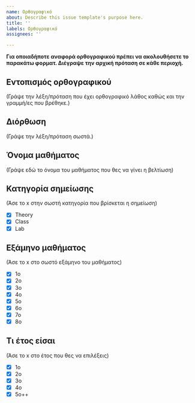 ```yaml
---
name: Ορθογραφικό
about: Describe this issue template's purpose here.
title: ''
labels: Ορθογραφικό
assignees: ''

---
```


**Για οποιαδήποτε αναφορά ορθογραφικού πρέπει να ακολουθήσετε το παρακάτω φορματ. Διέγραψε την αρχική πρόταση σε κάθε περιοχή.**
 
## Εντοπισμός ορθογραφικού

(Γράψε την λέξη/πρόταση που έχει ορθογραφικό λάθος καθώς και την γραμμή/ες που βρέθηκε.)

## Διόρθωση

(Γράψε την λέξη/πρόταση σωστά.)

##  Όνομα μαθήματος

(Γράψε εδώ το όνομα του μαθήματος που θες να γίνει η βελτίωση)

##  Κατηγορία σημείωσης
(Άσε το x στην σωστή κατηγορία που βρίσκεται η σημείωση)

- [x] Theory
- [x] Class
- [x] Lab

## Εξάμηνο μαθήματος

(Άσε το x στο σωστό εξάμηνο του μαθήματος)

- [x] 1ο
- [x] 2ο
- [x] 3ο
- [x] 4ο
- [x] 5ο
- [x] 6ο
- [x] 7ο
- [x] 8ο

## Τι έτος είσαι

(Άσε το x στο έτος που θες να επιλέξεις)

- [x] 1ο
- [x] 2ο
- [x] 3ο
- [x] 4ο
- [x] 5ο++
